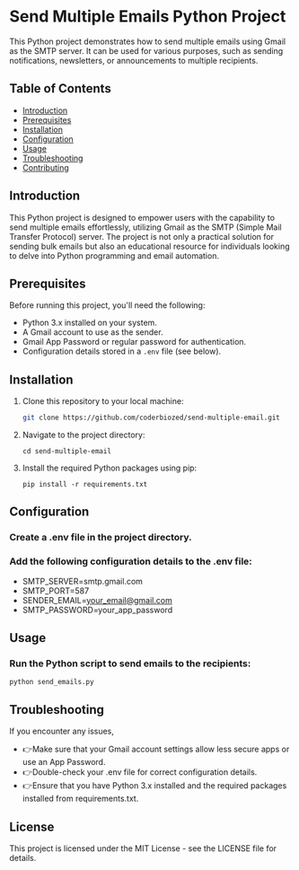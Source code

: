# Send Multiple Emails Python Project

This Python project demonstrates how to send multiple emails using Gmail as the SMTP server. It can be used for various purposes, such as sending notifications, newsletters, or announcements to multiple recipients.


## Table of Contents

- [Introduction](#introduction)
- [Prerequisites](#prerequisites)
- [Installation](#installation)
- [Configuration](#configuration)
- [Usage](#usage)
- [Troubleshooting](#troubleshooting)
- [Contributing](#contributing)

## Introduction

This Python project is designed to empower users with the capability to send multiple emails effortlessly, utilizing Gmail as the SMTP (Simple Mail Transfer Protocol) server. The project is not only a practical solution for sending bulk emails but also an educational resource for individuals looking to delve into Python programming and email automation.

## Prerequisites

Before running this project, you'll need the following:

- Python 3.x installed on your system.
- A Gmail account to use as the sender.
- Gmail App Password or regular password for authentication.
- Configuration details stored in a `.env` file (see below).

## Installation

1. Clone this repository to your local machine:

   ```bash
   git clone https://github.com/coderbiozed/send-multiple-email.git

2. Navigate to the project directory: 

   `cd send-multiple-email`

3. Install the required Python packages using pip:

   `pip install -r requirements.txt`

## Configuration

   ### Create a .env file in the project directory.
   ### Add the following configuration details to the .env file:

- SMTP_SERVER=smtp.gmail.com
- SMTP_PORT=587
- SENDER_EMAIL=your_email@gmail.com
- SMTP_PASSWORD=your_app_password


## Usage

   ### Run the Python script to send emails to the recipients:

   `python send_emails.py`

## Troubleshooting

If you encounter any issues, 
- 👉Make sure that your Gmail account settings allow less secure apps or use an App Password.
- 👉Double-check your .env file for correct configuration details.
- 👉Ensure that you have Python 3.x installed and the required packages installed from requirements.txt.

## License
This project is licensed under the MIT License - see the LICENSE file for details.